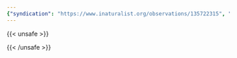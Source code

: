 ```yaml
---
{"syndication": "https://www.inaturalist.org/observations/135722315", "date": "2022-09-17T17:58:27-04:00", "taxon": {"name": "Matteuccia struthiopteris", "common_name": "ostrich fern"}, "quality_grade": "research", "identifications_most_agree": true, "species_guess": "ostrich fern", "identifications_most_disagree": false, "captive": false, "project_ids": [], "community_taxon_id": 82574, "geojson": {"type": "Point", "coordinates": [-73.8049675, 43.0499991667]}, "owners_identification_from_vision": true, "identifications_count": 1, "obscured": false, "num_identification_agreements": 1, "num_identification_disagreements": 0, "place_guess": "Saratoga Springs, NY, USA", "photos": [{"id": 231527868, "license_code": "cc-by-nc", "original_dimensions": {"width": 1536, "height": 2048}, "url": "https://inaturalist-open-data.s3.amazonaws.com/photos/231527868/square.jpeg", "attribution": "(c) Brandon Rozek, some rights reserved (CC BY-NC)", "flags": [], "moderator_actions": [], "hidden": false}]}
---
```

{{< unsafe >}}

{{< /unsafe >}}
